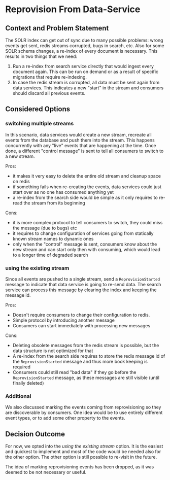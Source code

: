 # Reprovision From Data-Service

## Context and Problem Statement

The SOLR index can get out of sync due to many possible problems:
wrong events get sent, redis streams corrupted, bugs in search, etc.
Also for some SOLR schema changes, a re-index of every document is
necessary. This results in two things that we need:

1. Run a re-index from search service directly that would ingest every
   document again. This can be run on demand or as a result of
   specific migrations that require re-indexing.
2. In case the redis stream is corrupted, all data must be sent again
   from data services. This indicates a new "start" in the stream and
   consumers should discard all previous events.

## Considered Options

### switching multiple streams

In this scenario, data services would create a new stream, recreate
all events from the database and push them into the stream. This
happens concurrently with any "live" events that are happening at the
time. Once done, a different "control message" is sent to tell all
consumers to switch to a new stream.

Pros:
- it makes it very easy to delete the entire old stream and cleanup
  space on redis
- if something fails when re-creating the events, data services could
  just start over as no one has consumed anything yet
- a re-index from the search side would be simple as it only requires
  to re-read the stream from its beginning

Cons:
- it is more complex protocol to tell consumers to switch, they could
  miss the message (due to bugs) etc
- it requires to change configuration of services going from
  statically known stream names to dynamic ones
- only when the "control" message is sent, consumers know about the
  new stream and can start only then with consuming, which would lead
  to a longer time of degraded search

### using the existing stream

Since all events are pushed to a single stream, send a
`ReprovisionStarted` message to indicate that data service is going to
re-send data. The search service can process this message by clearing
the index and keeping the message id.

Pros:
- Doesn't require consumers to change their configuration to redis.
- Simple protocol by introducing another message
- Consumers can start immediately with processing new messages

Cons:
- Deleting obsolete messages from the redis stream is possible, but
  the data structure is not optimized for that
- A re-index from the search side requires to store the redis message
  id of the `ReprovisionStarted` message and thus more book keeping is
  required
- Consumers could still read "bad data" if they go before the
  `ReprovisionStarted` message, as these messages are still visible
  (until finally deleted)

### Additional

We also discussed marking the events coming from reprovisioning so
they are discoverable by consumers. One idea would be to use entirely
different event types, or to add some other property to the events.

## Decision Outcome

For now, we opted into the _using the existing stream_ option. It is
the easiest and quickest to implement and most of the code would be
needed also for the other option. The other option is still possible
to re-visit in the future.

The idea of marking reprovisioning events has been dropped, as it was
deemed to be not necessary or useful.
